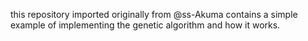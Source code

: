 this repository imported originally from @ss-Akuma contains a simple example of implementing the genetic algorithm and how it works.
